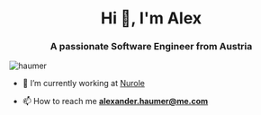 <h1 align="center">Hi 👋, I'm Alex</h1>
<h3 align="center">A passionate Software Engineer from Austria</h3>

<p align="left"> <img src="https://komarev.com/ghpvc/?username=haumer&label=Profile%20views&color=0e75b6&style=flat" alt="haumer" /> </p>

- 🔭 I’m currently working at [Nurole](https://www.nurole.com/)

- 📫 How to reach me **alexander.haumer@me.com**
